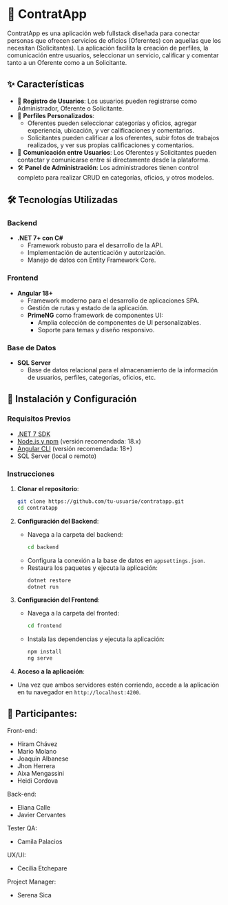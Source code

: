 # 🚀 ContratApp 

ContratApp es una aplicación web fullstack diseñada para conectar personas que ofrecen servicios de 
oficios (Oferentes) con aquellas que los necesitan (Solicitantes). La aplicación facilita la creación de 
perfiles, la comunicación entre usuarios, seleccionar un servicio, calificar y comentar tanto a un Oferente 
como a un Solicitante.

## ✨ Características 

- 🔐 **Registro de Usuarios**: Los usuarios pueden registrarse como Administrador, Oferente o Solicitante.
- 👤 **Perfiles Personalizados**:
  - Oferentes pueden seleccionar categorías y oficios, agregar experiencia, ubicación, y ver calificaciones y comentarios.
  - Solicitantes pueden calificar a los oferentes, subir fotos de trabajos realizados, y ver sus propias calificaciones y comentarios.
- 💬 **Comunicación entre Usuarios**: Los Oferentes y Solicitantes pueden contactar y comunicarse entre sí directamente desde la plataforma.
- 🛠️ **Panel de Administración**: Los administradores tienen control completo para realizar CRUD en categorías, oficios, y otros modelos.

## 🛠️ Tecnologías Utilizadas

### Backend

- **.NET 7+ con C#**
  - Framework robusto para el desarrollo de la API.
  - Implementación de autenticación y autorización.
  - Manejo de datos con Entity Framework Core.

### Frontend

- **Angular 18+**
  - Framework moderno para el desarrollo de aplicaciones SPA.
  - Gestión de rutas y estado de la aplicación.
  - **PrimeNG** como framework de componentes UI:
    - Amplia colección de componentes de UI personalizables.
    - Soporte para temas y diseño responsivo.

### Base de Datos

- **SQL Server**
  - Base de datos relacional para el almacenamiento de la información de usuarios, perfiles, categorías, oficios, etc.

## 🚀 Instalación y Configuración

### Requisitos Previos

- [.NET 7 SDK](https://dotnet.microsoft.com/download)
- [Node.js y npm](https://nodejs.org/) (versión recomendada: 18.x)
- [Angular CLI](https://angular.io/cli) (versión recomendada: 18+)
- SQL Server (local o remoto)

### Instrucciones

1. **Clonar el repositorio**:
   ```bash
   git clone https://github.com/tu-usuario/contratapp.git
   cd contratapp
2. **Configuración del Backend**:

	* Navega a la carpeta del backend:
	  ```bash
	  cd backend
	* Configura la conexión a la base de datos en `appsettings.json`.
	* Restaura los paquetes y ejecuta la aplicación:
	  ```bash
      dotnet restore
      dotnet run
3. **Configuración del Frontend**:

   * Navega a la carpeta del fronted:
     ```bash
     cd frontend
   * Instala las dependencias y ejecuta la aplicación:
     ```bash
     npm install
     ng serve
4. **Acceso a la aplicación**:

* Una vez que ambos servidores estén corriendo, accede a la aplicación en tu navegador en `http://localhost:4200`.

## 🤝 Participantes:
Front-end:
 - Hiram Chávez
 - Mario Molano
 - Joaquin Albanese
 - Jhon Herrera
 - Aixa Mengassini
 - Heidi Cordova
   
Back-end: 
 - Eliana Calle
 - Javier Cervantes

Tester QA: 
 - Camila Palacios

UX/UI:
 - Cecilia Etchepare

Project Manager: 
- Serena Sica
